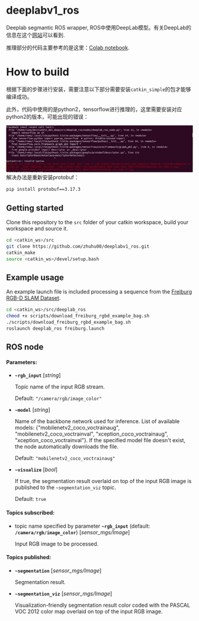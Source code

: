 # deeplabv1_ros 
Deeplab segmantic ROS wrapper, ROS中使用DeepLab模型。有关DeepLab的信息在这个[网站](https://github.com/tensorflow/models/tree/master/research/deeplab)可以看到.

推理部分的代码主要参考的是这里：[Colab notebook](https://colab.sandbox.google.com/github/tensorflow/models/blob/master/research/deeplab/deeplab_demo.ipynb).

# How to build
根据下面的步骤进行安装，需要注意以下部分需要安装`catkin_simple`的包才能够编译成功。

此外，代码中使用的是python2，tensorflow进行推理的，这里需要安装对应python2的版本，可能出现的错误：

![20220105164942](https://raw.githubusercontent.com/zhuhu00/img/master/20220105164942.png)
解决办法是重新安装protobuf：
```bash
pip install protobuf==3.17.3
```

## Getting started
Clone this repository to the `src` folder of your catkin workspace, build your workspace and source it.

```bash
cd <catkin_ws>/src
git clone https://github.com/zhuhu00/deeplabv1_ros.git
catkin_make
source <catkin_ws>/devel/setup.bash
```

## Example usage
An example launch file is included processing a sequence from the [Freiburg RGB-D SLAM Dataset](https://vision.in.tum.de/data/datasets/rgbd-dataset/download).

```bash
cd <catkin_ws>/src/deeplab_ros
chmod +x scripts/download_freiburg_rgbd_example_bag.sh 
./scripts/download_freiburg_rgbd_example_bag.sh
roslaunch deeplab_ros freiburg.launch
```

## ROS node

#### Parameters:

* **`~rgb_input`** [_string_]

    Topic name of the input RGB stream.

    Default: `"/camera/rgb/image_color"`

* **`~model`** [_string_]

    Name of the backbone network used for inference. List of available models: {"mobilenetv2_coco_voctrainaug", "mobilenetv2_coco_voctrainval", "xception_coco_voctrainaug", "xception_coco_voctrainval"}.
    If the specified model file doesn't exist, the node automatically downloads the file.

    Default: `"mobilenetv2_coco_voctrainaug"`
    
* **`~visualize`** [_bool_]

    If true, the segmentation result overlaid on top of the input RGB image is published to the `~segmentation_viz` topic.

    Default: `true`
    
        
#### Topics subscribed:

* topic name specified by parameter **`~rgb_input`** (default: **`/camera/rgb/image_color`**) [_sensor_mgs/Image_]

    Input RGB image to be processed.

    
#### Topics published:

* **`~segmentation`** [_sensor_mgs/Image_]

    Segmentation result.


* **`~segmentation_viz`** [_sensor_mgs/Image_]

    Visualization-friendly segmentation result color coded with the PASCAL VOC 2012 color map overlaid on top of the input RGB image.

